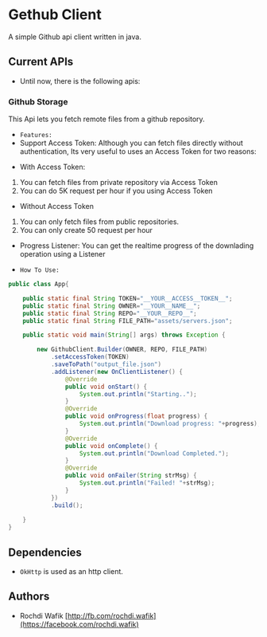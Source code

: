 # Gethub Client
A simple Github api client written in java.

## Current APIs
- Until now, there is the following apis:

### Github Storage
This Api lets you fetch remote files from a github repository.

- `Features:`
- Support Access Token:
Although you can fetch files directly without authentication, Its very useful to uses an Access Token for two reasons:
* With Access Token: 
1. You can fetch files from private repository via Access Token 
2. You can do 5K request per hour if you using Access Token
* Without Access Token
1. You can only fetch files from public repositories.
2. You can only create 50 request per hour

- Progress Listener:
You can get the realtime progress of the downlading operation using a Listener

- `How To Use:`
```java
public class App{

    public static final String TOKEN="__YOUR__ACCESS__TOKEN__";
    public static final String OWNER="__YOUR__NAME__";
    public static final String REPO="__YOUR__REPO__";
    public static final String FILE_PATH="assets/servers.json";

    public static void main(String[] args) throws Exception {

        new GithubClient.Builder(OWNER, REPO, FILE_PATH)
            .setAccessToken(TOKEN)
            .saveToPath("output_file.json")
            .addListener(new OnClientListener() {
                @Override
                public void onStart() {
                    System.out.println("Starting..");
                }
                @Override
                public void onProgress(float progress) {
                    System.out.println("Download progress: "+progress);
                }
                @Override
                public void onComplete() {
                    System.out.println("Download Completed.");
                }
                @Override
                public void onFailer(String strMsg) {
                    System.out.println("Failed! "+strMsg);
                }
            })
            .build();
        
    }
}
```

## Dependencies 
- `OkHttp` is used as an http client.

## Authors
- Rochdi Wafik [http://fb.com/rochdi.wafik](https://facebook.com/rochdi.wafik)
